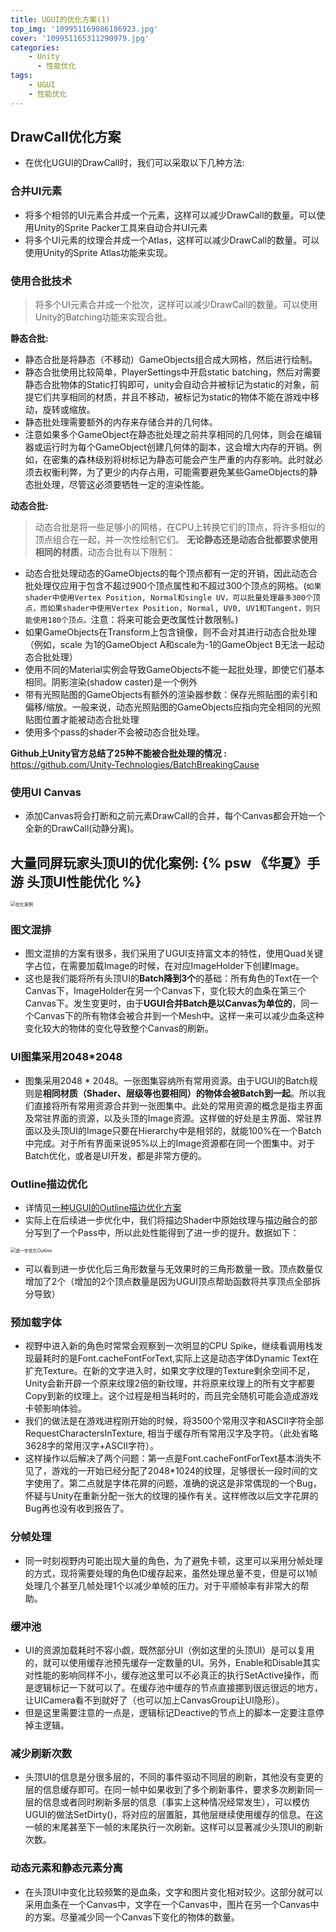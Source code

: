 ```yaml
---
title: UGUI的优化方案(1)
top_img: '109951169086186923.jpg'
cover: '109951165311290979.jpg'
categories: 
    - Unity
      - 性能优化
tags: 
    - UGUI
    - 性能优化
---
```


## DrawCall优化方案

* 在优化UGUI的DrawCall时，我们可以采取以下几种方法:

### 合并UI元素

* 将多个相邻的UI元素合并成一个元素，这样可以减少DrawCall的数量。可以使用Unity的Sprite Packer工具来自动合并UI元素
* 将多个UI元素的纹理合并成一个Atlas，这样可以减少DrawCall的数量。可以使用Unity的Sprite Atlas功能来实现。

### 使用合批技术

> 将多个UI元素合并成一个批次，这样可以减少DrawCall的数量。可以使用Unity的Batching功能来实现合批。

**静态合批:**

* 静态合批是将静态（不移动）GameObjects组合成大网格，然后进行绘制。
* 静态合批使用比较简单，PlayerSettings中开启static batching，然后对需要静态合批物体的Static打钩即可，unity会自动合并被标记为static的对象，前提它们共享相同的材质，并且不移动，被标记为static的物体不能在游戏中移动，旋转或缩放。
* 静态批处理需要额外的内存来存储合并的几何体。
* 注意如果多个GameObject在静态批处理之前共享相同的几何体，则会在编辑器或运行时为每个GameObject创建几何体的副本，这会增大内存的开销。例如，在密集的森林级别将树标记为静态可能会产生严重的内存影响。此时就必须去权衡利弊，为了更少的内存占用，可能需要避免某些GameObjects的静态批处理，尽管这必须要牺牲一定的渲染性能。

**动态合批:**

> 动态合批是将一些足够小的网格，在CPU上转换它们的顶点，将许多相似的顶点组合在一起，并一次性绘制它们。
> **无论静态还是动态合批都要求使用相同的材质**，动态合批有以下限制：

* 动态合批处理动态的GameObjects的每个顶点都有一定的开销，因此动态合批处理仅应用于包含不超过900个顶点属性和不超过300个顶点的网格。(`如果shader中使用Vertex Position, Normal和single UV，可以批量处理最多300个顶点，而如果shader中使用Vertex Position, Normal, UV0, UV1和Tangent，则只能使用180个顶点。`注意：将来可能会更改属性计数限制。)
* 如果GameObjects在Transform上包含镜像，则不会对其进行动态合批处理（例如，scale 为1的GameObject A和scale为-1的GameObject B无法一起动态合批处理）
* 使用不同的Material实例会导致GameObjects不能一起批处理，即使它们基本相同。阴影渲染(shadow caster)是一个例外
* 带有光照贴图的GameObjects有额外的渲染器参数：保存光照贴图的索引和偏移/缩放。一般来说，动态光照贴图的GameObjects应指向完全相同的光照贴图位置才能被动态合批处理
* 使用多个pass的shader不会被动态合批处理。

**Github上Unity官方总结了25种不能被合批处理的情况 :** <https://github.com/Unity-Technologies/BatchBreakingCause>

### 使用UI Canvas

* 添加Canvas将会打断和之前元素DrawCall的合并，每个Canvas都会开始一个全新的DrawCall(动静分离)。

## 大量同屏玩家头顶UI的优化案例: {% psw 《华夏》手游 头顶UI性能优化 %}

<img src="bf947f9535b549c6a54357977b2137e4.png" alt="优化案例" style="zoom:50%;">

### 图文混排

* 图文混排的方案有很多，我们采用了UGUI支持富文本的特性，使用Quad关键字占位，在需要加载Image的时候，在对应ImageHolder下创建Image。
* 这也是我们能将所有头顶UI的**Batch降到3个**的基础：所有角色的Text在一个Canvas下，ImageHolder在另一个Canvas下，变化较大的血条在第三个Canvas下。发生变更时，由于**UGUI合并Batch是以Canvas为单位的**，同一个Canvas下的所有物体会被合并到一个Mesh中。这样一来可以减少血条这种变化较大的物体的变化导致整个Canvas的刷新。

### UI图集采用2048*2048

* 图集采用2048 * 2048。一张图集容纳所有常用资源。由于UGUI的Batch规则是**相同材质（Shader、层级等也要相同）的物体会被Batch到一起**。所以我们直接将所有常用资源合并到一张图集中。此处的常用资源的概念是指主界面及常驻界面的资源，以及头顶的Image资源。这样做的好处是主界面、常驻界面以及头顶UI的Image只要在Hierarchy中是相邻的，就能100%在一个Batch中完成。对于所有界面来说95%以上的Image资源都在同一个图集中。对于Batch优化，或者是UI开发，都是非常方便的。

### Outline描边优化

* 详情见[一种UGUI的Outline描边优化方案](https://sleepyloser.github.io/2024/08/09/Unity/Performance_Optimization/Outline_Stroke_Optimization/OutlineStrokeOptimization/)
* 实际上在后续进一步优化中，我们将描边Shader中原始纹理与描边融合的部分写到了一个Pass中，所以此处性能得到了进一步的提升。数据如下：

<img src="Outline.png" alt="进一步优化Outline" style="zoom:50%;">

* 可以看到进一步优化后三角形数量与无效果时的三角形数量一致。顶点数量仅增加了2个（增加的2个顶点数量是因为UGUI顶点帮助函数将共享顶点全部拆分导致）

### 预加载字体

* 视野中进入新的角色时常常会观察到一次明显的CPU Spike，继续看调用栈发现最耗时的是Font.cacheFontForText,实际上这是动态字体Dynamic Text在扩充Texture。在新的文字进入时，如果文字纹理的Texture剩余空间不足，Unity会新开辟一个原来纹理2倍的新纹理，并将原来纹理上的所有文字都要Copy到新的纹理上。这个过程是相当耗时的，而且完全随机可能会造成游戏卡顿影响体验。
* 我们的做法是在游戏进程刚开始的时候，将3500个常用汉字和ASCII字符全部RequestCharactersInTexture, 相当于缓存所有常用汉字及字符。（此处省略3628字的常用汉字+ASCII字符）。
* 这样操作以后解决了两个问题：第一点是Font.cacheFontForText基本消失不见了，游戏的一开始已经分配了2048*1024的纹理，足够很长一段时间的文字使用了。第二点就是字体花屏的问题，准确的说这是非常偶现的一个Bug，怀疑与Unity在重新分配一张大的纹理的操作有关。这样修改以后文字花屏的Bug再也没有收到报告了。

### 分帧处理

* 同一时刻视野内可能出现大量的角色，为了避免卡顿，这里可以采用分帧处理的方式，现将需要处理的角色ID缓存起来，虽然处理总量不变，但是可以1帧处理几个甚至几帧处理1个以减少单帧的压力。对于平顺帧率有非常大的帮助。

### 缓冲池

* UI的资源加载耗时不容小觑，既然部分UI（例如这里的头顶UI）是可以复用的，就可以使用缓存池预先缓存一定数量的UI。另外，Enable和Disable其实对性能的影响同样不小，缓存池这里可以不必真正的执行SetActive操作，而是逻辑标记一下就可以了。在缓存池中缓存的节点直接挪到很远很远的地方，让UICamera看不到就好了（也可以加上CanvasGroup让UI隐形）。
* 但是这里需要注意的一点是，逻辑标记Deactive的节点上的脚本一定要注意停掉主逻辑。

### 减少刷新次数

* 头顶UI的信息是分很多层的，不同的事件驱动不同层的刷新，其他没有变更的层的信息缓存即可。在同一帧中如果收到了多个刷新事件，要求多次刷新同一层的信息或者同时刷新多层的信息（事实上这种情况经常发生），可以模仿UGUI的做法SetDirty()，将对应的层置脏，其他层继续使用缓存的信息。在这一帧的末尾甚至下一帧的末尾执行一次刷新。这样可以显著减少头顶UI的刷新次数。

### 动态元素和静态元素分离

* 在头顶UI中变化比较频繁的是血条，文字和图片变化相对较少。这部分就可以采用血条在一个Canvas中，文字在一个Canvas中，图片在另一个Canvas中的方案。尽量减少同一个Canvas下变化的物体的数量。
